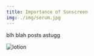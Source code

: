 ```yaml
---
title: Importance of Sunscreen
img: ./img/serum.jpg
---
```


blh blah posts astugg

![lotion](/img/lotion.jpg)